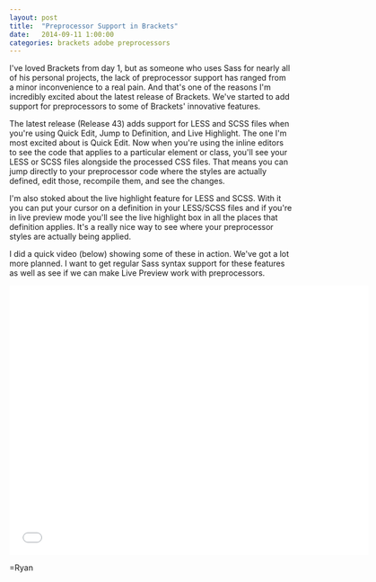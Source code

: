 ```yaml
---
layout: post
title:  "Preprocessor Support in Brackets"
date:   2014-09-11 1:00:00
categories: brackets adobe preprocessors
---
```

I've loved Brackets from day 1, but as someone who uses Sass for nearly all of his personal projects, the lack of preprocessor support has ranged from a minor inconvenience to a real pain. And that's one of the reasons I'm incredibly excited about the latest release of Brackets. We've started to add support for preprocessors to some of Brackets' innovative features. 

The latest release (Release 43) adds support for LESS and SCSS files when you're using Quick Edit, Jump to Definition, and Live Highlight. The one I'm most excited about is Quick Edit. Now when you're using the inline editors to see the code that applies to a particular element or class, you'll see your LESS or SCSS files alongside the processed CSS files. That means you can jump directly to your preprocessor code where the styles are actually defined, edit those, recompile them, and see the changes. 

I'm also stoked about the live highlight feature for LESS and SCSS. With it you can put your cursor on a definition in your LESS/SCSS files and if you're in live preview mode you'll see the live highlight box in all the places that definition applies. It's a really nice way to see where your preprocessor styles are actually being applied.

I did a quick video (below) showing some of these in action. We've got a lot more planned. I want to get regular Sass syntax support for these features as well as see if we can make Live Preview work with preprocessors. 

<iframe width="640" height="480" src="//www.youtube.com/embed/cEiORP1uG5I" frameborder="0" allowfullscreen class="center"></iframe>

=Ryan